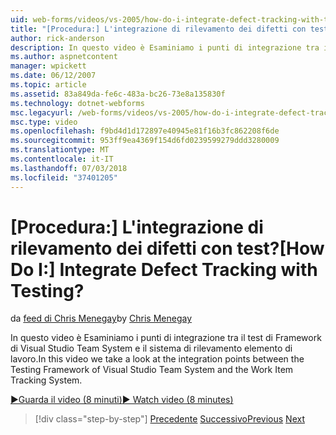 ```yaml
---
uid: web-forms/videos/vs-2005/how-do-i-integrate-defect-tracking-with-testing
title: "[Procedura:] L'integrazione di rilevamento dei difetti con test? | Microsoft Docs"
author: rick-anderson
description: In questo video è Esaminiamo i punti di integrazione tra il test di Framework di Visual Studio Team System e il sistema di rilevamento elemento di lavoro.
ms.author: aspnetcontent
manager: wpickett
ms.date: 06/12/2007
ms.topic: article
ms.assetid: 83a849da-fe6c-483a-bc26-73e8a135830f
ms.technology: dotnet-webforms
msc.legacyurl: /web-forms/videos/vs-2005/how-do-i-integrate-defect-tracking-with-testing
msc.type: video
ms.openlocfilehash: f9bd4d1d172897e40945e81f16b3fc862208f6de
ms.sourcegitcommit: 953ff9ea4369f154d6fd0239599279ddd3280009
ms.translationtype: MT
ms.contentlocale: it-IT
ms.lasthandoff: 07/03/2018
ms.locfileid: "37401205"
---
```

<a name="how-do-i-integrate-defect-tracking-with-testing"></a><span data-ttu-id="4bbb9-104">[Procedura:] L'integrazione di rilevamento dei difetti con test?</span><span class="sxs-lookup"><span data-stu-id="4bbb9-104">[How Do I:] Integrate Defect Tracking with Testing?</span></span>
====================
<span data-ttu-id="4bbb9-105">da [feed di Chris Menegay](https://twitter.com/CMenegay)</span><span class="sxs-lookup"><span data-stu-id="4bbb9-105">by [Chris Menegay](https://twitter.com/CMenegay)</span></span>

<span data-ttu-id="4bbb9-106">In questo video è Esaminiamo i punti di integrazione tra il test di Framework di Visual Studio Team System e il sistema di rilevamento elemento di lavoro.</span><span class="sxs-lookup"><span data-stu-id="4bbb9-106">In this video we take a look at the integration points between the Testing Framework of Visual Studio Team System and the Work Item Tracking System.</span></span>

[<span data-ttu-id="4bbb9-107">&#9654;Guarda il video (8 minuti)</span><span class="sxs-lookup"><span data-stu-id="4bbb9-107">&#9654; Watch video (8 minutes)</span></span>](https://channel9.msdn.com/Blogs/ASP-NET-Site-Videos/how-do-i-integrate-defect-tracking-with-testing)

> [!div class="step-by-step"]
> <span data-ttu-id="4bbb9-108">[Precedente](the-effects-of-viewstate.md)
> [Successivo](how-do-i-create-my-own-bug-work-item.md)</span><span class="sxs-lookup"><span data-stu-id="4bbb9-108">[Previous](the-effects-of-viewstate.md)
[Next](how-do-i-create-my-own-bug-work-item.md)</span></span>
